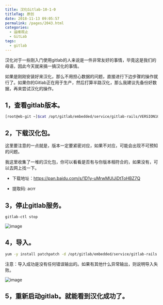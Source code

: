 ```yaml
---
title: 汉化Gitlab-10-1-0
titleTag: 原创
date: 2018-11-13 09:05:57
permalink: /pages/2043.html
categories:
  - 运维观止
  - GitLab
tags:
  - gitlab
---
```


汉化对于一些刚入门使用gitlab的人来说是一件非常友好的事情，毕竟这是我们的母语，因此今天就来搞一搞汉化的事情。

如果是刚刚安装好来汉化，那么不用担心数据的问题，直接进行下边步骤的操作就行了。如果你的Gitlab正在用于生产，然后打算半路汉化，那么我建议先备份好数据，再来尝试汉化的操作。

## 1，查看gitlab版本。

```sh
[root@eb-git ~]$cat /opt/gitlab/embedded/service/gitlab-rails/VERSION10.1.0
```

## 2，下载汉化包。

这里要注意的一点就是，版本一定要紧密对应，如果不对应，可能会出现不可预知的问题。

我这里收集了一堆的汉化包，你可以看看是否有与你版本相符合的，如果没有，可以去网上找一下。

- 下载地址：https://pan.baidu.com/s/1D1y-uMrwMUlJiDtToHBZ7Q

- 提取码: acrr

## 3，停止gitlab服务。

```sh
gitlab-ctl stop
```

![image](http://t.eryajf.net/imgs/2021/09/fdcb4b97b432a60d.jpg)

## 4，导入。

```sh
yum -y install patchpatch -d /opt/gitlab/embedded/service/gitlab-rails -p1 < /root/10.2.1-zh.diff
```

注意：导入成功是没有任何错误输出的。如果有其他什么异常输出，则说明导入失败。

![image](http://t.eryajf.net/imgs/2021/09/4c664a6b6f3bc63d.jpg)

## 5，重新启动gitlab。就能看到汉化成功了。

